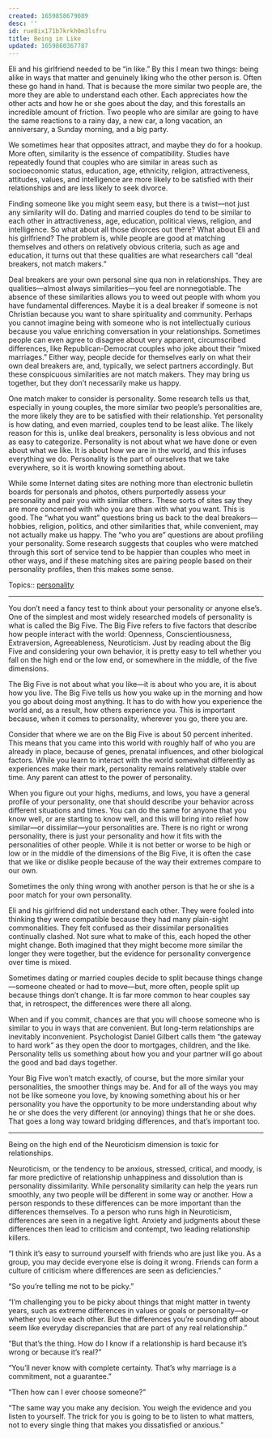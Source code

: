 ```yaml
---
created: 1659858679089
desc: ''
id: rue8ix171b7krkh0m3lsfru
title: Being in Like
updated: 1659860367787
---
```

   
Eli and his girlfriend needed to be “in like.” By this I mean two things: being alike in ways that matter and genuinely liking who the other person is. Often these go hand in hand. That is because the more similar two people are, the more they are able to understand each other. Each appreciates how the other acts and how he or she goes about the day, and this forestalls an incredible amount of friction. Two people who are similar are going to have the same reactions to a rainy day, a new car, a long vacation, an anniversary, a Sunday morning, and a big party.   
   
We sometimes hear that opposites attract, and maybe they do for a hookup. More often, similarity is the essence of compatibility. Studies have repeatedly found that couples who are similar in areas such as socioeconomic status, education, age, ethnicity, religion, attractiveness, attitudes, values, and intelligence are more likely to be satisfied with their relationships and are less likely to seek divorce.   
   
Finding someone like you might seem easy, but there is a twist—not just any similarity will do. Dating and married couples do tend to be similar to each other in attractiveness, age, education, political views, religion, and intelligence. So what about all those divorces out there? What about Eli and his girlfriend? The problem is, while people are good at matching themselves and others on relatively obvious criteria, such as age and education, it turns out that these qualities are what researchers call “deal breakers, not match makers.”   
   
Deal breakers are your own personal sine qua non in relationships. They are qualities—almost always similarities—you feel are nonnegotiable. The absence of these similarities allows you to weed out people with whom you have fundamental differences. Maybe it is a deal breaker if someone is not Christian because you want to share spirituality and community. Perhaps you cannot imagine being with someone who is not intellectually curious because you value enriching conversation in your relationships. Sometimes people can even agree to disagree about very apparent, circumscribed differences, like Republican-Democrat couples who joke about their “mixed marriages.” Either way, people decide for themselves early on what their own deal breakers are, and, typically, we select partners accordingly. But these conspicuous similarities are not match makers. They may bring us together, but they don’t necessarily make us happy.   
   
One match maker to consider is personality. Some research tells us that, especially in young couples, the more similar two people’s personalities are, the more likely they are to be satisfied with their relationship. Yet personality is how dating, and even married, couples tend to be least alike. The likely reason for this is, unlike deal breakers, personality is less obvious and not as easy to categorize. Personality is not about what we have done or even about what we like. It is about how we are in the world, and this infuses everything we do. Personality is the part of ourselves that we take everywhere, so it is worth knowing something about.   
   
While some Internet dating sites are nothing more than electronic bulletin boards for personals and photos, others purportedly assess your personality and pair you with similar others. These sorts of sites say they are more concerned with who you are than with what you want. This is good. The “what you want” questions bring us back to the deal breakers—hobbies, religion, politics, and other similarities that, while convenient, may not actually make us happy. The “who you are” questions are about profiling your personality. Some research suggests that couples who were matched through this sort of service tend to be happier than couples who meet in other ways, and if these matching sites are pairing people based on their personality profiles, then this makes some sense.   
   

   

   
Topics::  [personality](../topics/personality.md)   
   
   
---   
   
You don’t need a fancy test to think about your personality or anyone else’s. One of the simplest and most widely researched models of personality is what is called the Big Five. The Big Five refers to five factors that describe how people interact with the world: Openness, Conscientiousness, Extraversion, Agreeableness, Neuroticism. Just by reading about the Big Five and considering your own behavior, it is pretty easy to tell whether you fall on the high end or the low end, or somewhere in the middle, of the five dimensions.   
   
The Big Five is not about what you like—it is about who you are, it is about how you live. The Big Five tells us how you wake up in the morning and how you go about doing most anything. It has to do with how you experience the world and, as a result, how others experience you. This is important because, when it comes to personality, wherever you go, there you are.   
   
Consider that where we are on the Big Five is about 50 percent inherited. This means that you came into this world with roughly half of who you are already in place, because of genes, prenatal influences, and other biological factors. While you learn to interact with the world somewhat differently as experiences make their mark, personality remains relatively stable over time. Any parent can attest to the power of personality.   
   
When you figure out your highs, mediums, and lows, you have a general profile of your personality, one that should describe your behavior across different situations and times. You can do the same for anyone that you know well, or are starting to know well, and this will bring into relief how similar—or dissimilar—your personalities are. There is no right or wrong personality, there is just your personality and how it fits with the personalities of other people. While it is not better or worse to be high or low or in the middle of the dimensions of the Big Five, it is often the case that we like or dislike people because of the way their extremes compare to our own.

   
   
Sometimes the only thing wrong with another person is that he or she is a poor match for your own personality.   
   
Eli and his girlfriend did not understand each other. They were fooled into thinking they were compatible because they had many plain-sight commonalities. They felt confused as their dissimilar personalities continually clashed. Not sure what to make of this, each hoped the other might change. Both imagined that they might become more similar the longer they were together, but the evidence for personality convergence over time is mixed.   
   
Sometimes dating or married couples decide to split because things change—someone cheated or had to move—but, more often, people split up because things don’t change. It is far more common to hear couples say that, in retrospect, the differences were there all along.   
   
When and if you commit, chances are that you will choose someone who is similar to you in ways that are convenient. But long-term relationships are inevitably inconvenient. Psychologist Daniel Gilbert calls them “the gateway to hard work” as they open the door to mortgages, children, and the like. Personality tells us something about how you and your partner will go about the good and bad days together.   
   
Your Big Five won’t match exactly, of course, but the more similar your personalities, the smoother things may be. And for all of the ways you may not be like someone you love, by knowing something about his or her personality you have the opportunity to be more understanding about why he or she does the very different (or annoying) things that he or she does. That goes a long way toward bridging differences, and that’s important too.   
   
   
---   
   
Being on the high end of the Neuroticism dimension is toxic for relationships.   
   
Neuroticism, or the tendency to be anxious, stressed, critical, and moody, is far more predictive of relationship unhappiness and dissolution than is personality dissimilarity. While personality similarity can help the years run smoothly, any two people will be different in some way or another. How a person responds to these differences can be more important than the differences themselves. To a person who runs high in Neuroticism, differences are seen in a negative light. Anxiety and judgments about these differences then lead to criticism and contempt, two leading relationship killers.   
   
“I think it’s easy to surround yourself with friends who are just like you. As a group, you may decide everyone else is doing it wrong. Friends can form a culture of criticism where differences are seen as deficiencies.”   
   
“So you’re telling me not to be picky.”   
   
“I’m challenging you to be picky about things that might matter in twenty years, such as extreme differences in values or goals or personality—or whether you love each other. But the differences you’re sounding off about seem like everyday discrepancies that are part of any real relationship.”   
   
“But that’s the thing. How do I know if a relationship is hard because it’s wrong or because it’s real?”   
   
“You’ll never know with complete certainty. That’s why marriage is a commitment, not a guarantee.”   
   
“Then how can I ever choose someone?”   
   
“The same way you make any decision. You weigh the evidence and you listen to yourself. The trick for you is going to be to listen to what matters, not to every single thing that makes you dissatisfied or anxious.”